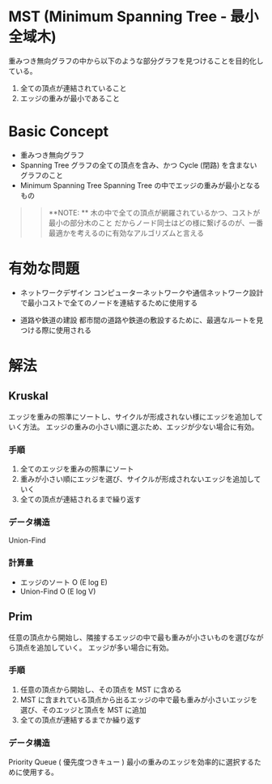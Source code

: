 # MST (Minimum Spanning Tree - 最小全域木)

重みつき無向グラフの中から以下のような部分グラフを見つけることを目的化している。

1. 全ての頂点が連結されていること
2. エッジの重みが最小であること

# Basic Concept

- 重みつき無向グラフ
- Spanning Tree
    グラフの全ての頂点を含み、かつ Cycle (閉路) を含まないグラフのこと
- Minimum Spanning Tree
    Spanning Tree の中でエッジの重みが最小となるもの

>> **NOTE: **
>> 木の中で全ての頂点が網羅されているかつ、コストが最小の部分木のこと
>> だからノード同士はどの様に繋げるのが、一番最適かを考えるのに有効なアルゴリズムと言える

# 有効な問題

- ネットワークデザイン
    コンピューターネットワークや通信ネットワーク設計で最小コストで全てのノードを連結するために使用する

- 道路や鉄道の建設
    都市間の道路や鉄道の敷設するために、最適なルートを見つける際に使用される

# 解法

## Kruskal

エッジを重みの照準にソートし、サイクルが形成されない様にエッジを追加していく方法。
エッジの重みの小さい順に選ぶため、エッジが少ない場合に有効。

### 手順

1. 全てのエッジを重みの照準にソート
2. 重みが小さい順にエッジを選び、サイクルが形成されないエッジを追加していく
3. 全ての頂点が連結されるまで繰り返す

### データ構造
Union-Find

### 計算量

- エッジのソート O (E log E)
- Union-Find O (E log V)

## Prim

任意の頂点から開始し、隣接するエッジの中で最も重みが小さいものを選びながら頂点を追加していく。
エッジが多い場合に有効。

### 手順

1. 任意の頂点から開始し、その頂点を MST に含める
2. MST に含まれている頂点から出るエッジの中で最も重みが小さいエッジを選び、そのエッジと頂点を MST に追加
3. 全ての頂点が連結するまでか繰り返す


### データ構造

Priority Queue ( 優先度つきキュー )
    最小の重みのエッジを効率的に選択するために使用する。
